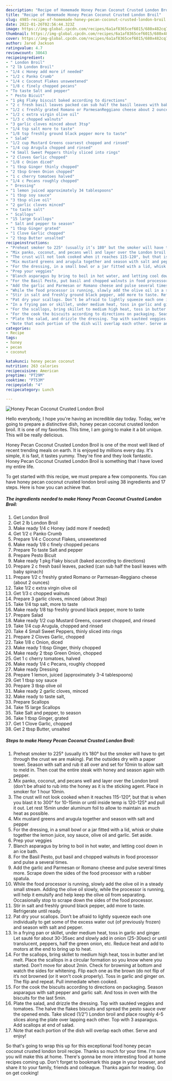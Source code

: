 ```yaml
---
description: "Recipe of Homemade Honey Pecan Coconut Crusted London Broil"
title: "Recipe of Homemade Honey Pecan Coconut Crusted London Broil"
slug: 4985-recipe-of-homemade-honey-pecan-coconut-crusted-london-broil
date: 2022-01-26T02:56:44.323Z
image: https://img-global.cpcdn.com/recipes/6a1af8365cef6015/680x482cq70/honey-pecan-coconut-crusted-london-broil-recipe-main-photo.jpg
thumbnail: https://img-global.cpcdn.com/recipes/6a1af8365cef6015/680x482cq70/honey-pecan-coconut-crusted-london-broil-recipe-main-photo.jpg
cover: https://img-global.cpcdn.com/recipes/6a1af8365cef6015/680x482cq70/honey-pecan-coconut-crusted-london-broil-recipe-main-photo.jpg
author: Jared Jackson
ratingvalue: 4.7
reviewcount: 38643
recipeingredient:
- " London Broil"
- "2 lb London Broil"
- "1/4 c Honey add more if needed"
- "1/2 c Panko Crumb"
- "1/4 c Coconut Flakes unsweetened"
- "1/8 c finely chopped pecans"
- "To taste Salt and pepper"
- " Pesto Bicuit"
- "1 pkg Flaky biscuit baked according to directions"
- "2 c fresh basil leaves packed can sub half the basil leaves with baby spinach"
- "1/2 c freshly grated Romano or ParmesanReggiano cheese about 2 ounces"
- "1/2 c extra virgin olive oil"
- "1/3 c chopped walnuts"
- "3 garlic cloves minced about 3tsp"
- "1/4 tsp salt more to taste"
- "1/8 tsp freshly ground black pepper more to taste"
- " Salad"
- "1/2 cup Mustard Greens coarsest chopped and rinsed"
- "1/4 cup Arugula chopped and rinsed"
- "4 Small Sweet Peppers thinly sliced into rings"
- "2 Cloves Garlic chopped"
- "1/8 c Onion diced"
- "1 tbsp Ginger thinly chopped"
- "2 tbsp Green Onion chopped"
- "1 c cherry tomatoes halved"
- "1/4 c Pecans roughly chopped"
- " Dressing"
- "1 lemon juiced approximately 34 tablespoons"
- "1 tbsp soy sauce"
- "3 tbsp olive oil"
- "2 garlic cloves minced"
- "to taste salt"
- " Scallops"
- "15 large Scallops"
- " Salt and pepper to season"
- "1 tbsp Ginger grated"
- "1 Clove Garlic chopped"
- "2 tbsp Butter unsalted"
recipeinstructions:
- "Preheat smoker to 225° (usually it’s 180° but the smoker will have to get through the crust we are making). Pat the outsides dry with a paper towel. Season with salt and rub it all over and set for 10min to allow salt to meld in. Then coat the entire steak with honey and season again with pepper."
- "Mix panko, coconut, and pecans well and layer over the London broil (don’t be afraid to rub into the honey as it is the sticking agent. Place in smoker for 1 hour 10min."
- "The crust will not look cooked when it reaches 115-120°, but that is when you blast it to 300° for 10-15min or until inside temp is 120-125° and pull it out. Let rest 15min under aluminum foil to allow to maintain as much heat as possible."
- "Mix mustard greens and arugula together and season with salt and pepper"
- "For the dressing, in a small bowl or a jar fitted with a lid, whisk or shake together the lemon juice, soy sauce, olive oil and garlic. Set aside."
- "Prep your veggies"
- "Blanch asparagus by bring to boil in hot water, and letting cool down in an ice bath."
- "For the Basil Pesto, put basil and chopped walnuts in food processor and pulse a several times."
- "Add the garlic and Parmesan or Romano cheese and pulse several times more. Scrape down the sides of the food processor with a rubber spatula."
- "While the food processor is running, slowly add the olive oil in a steady small stream. Adding the olive oil slowly, while the processor is running, will help it emulsify and help keep the olive oil from separating. Occasionally stop to scrape down the sides of the food processor."
- "Stir in salt and freshly ground black pepper, add more to taste. Refrigerate until ready."
- "Pat dry your scallops. Don’t be afraid to lightly squeeze each one individually to get some of the excess water out (of previously frozen) and season with salt and pepper."
- "In a frying pan or skillet, under medium heat, toss in garlic and ginger. Let sauté for about 30-35sec and slowly add in onion (25-30sec) or until translucent, peppers, half the green onion, etc. Reduce heat and add to motors at the end to bring up to heat."
- "For the scallops, bring skillet to medium high heat, toss in butter and let melt. Place the scallops in a circular formation so you know where you started. Don’t move for about 2min. Check for browning at bottom and watch the sides for whitening. Flip each one as the brown (do not flip of it’s not browned (or it won’t cook properly). Toss in garlic and ginger on. The flip and repeat. Pull immediate when cooked."
- "For the cook the biscuits according to directions on packaging. Season asparagus with salt pepper and garlic salt. And toss in oven with the biscuits for the last 5min."
- "Plate the salad, and drizzle the dressing. Top with sautéed veggies and tomatoes. The halve the flakes biscuits and spread the pesto sauce over the opened ends. Take sliced (1/2”) London broil and place roughly 4-5 slices along the plate over lapping each other. Top with 3 asparagus. Add scallops at end of salad."
- "Note that each portion of the dish will overlap each other. Serve and enjoy!"
categories:
- Recipe
tags:
- honey
- pecan
- coconut

katakunci: honey pecan coconut 
nutrition: 263 calories
recipecuisine: American
preptime: "PT29M"
cooktime: "PT53M"
recipeyield: "4"
recipecategory: Lunch

---
```



![Honey Pecan Coconut Crusted London Broil](https://img-global.cpcdn.com/recipes/6a1af8365cef6015/680x482cq70/honey-pecan-coconut-crusted-london-broil-recipe-main-photo.jpg)

Hello everybody, I hope you're having an incredible day today. Today, we're going to prepare a distinctive dish, honey pecan coconut crusted london broil. It is one of my favorites. This time, I am going to make it a bit unique. This will be really delicious.

Honey Pecan Coconut Crusted London Broil is one of the most well liked of recent trending meals on earth. It is enjoyed by millions every day. It's simple, it is fast, it tastes yummy. They're fine and they look fantastic. Honey Pecan Coconut Crusted London Broil is something that I have loved my entire life.




To get started with this recipe, we must prepare a few components. You can have honey pecan coconut crusted london broil using 38 ingredients and 17 steps. Here is how you can achieve that.

<!--inarticleads1-->

##### The ingredients needed to make Honey Pecan Coconut Crusted London Broil:

1. Get  London Broil
1. Get 2 lb London Broil
1. Make ready 1/4 c Honey (add more if needed)
1. Get 1/2 c Panko Crumb
1. Prepare 1/4 c Coconut Flakes, unsweetened
1. Make ready 1/8 c finely chopped pecans
1. Prepare To taste Salt and pepper
1. Prepare  Pesto Bicuit
1. Make ready 1 pkg Flaky biscuit (baked according to directions)
1. Prepare 2 c fresh basil leaves, packed (can sub half the basil leaves with baby spinach)
1. Prepare 1/2 c freshly grated Romano or Parmesan-Reggiano cheese (about 2 ounces)
1. Take 1/2 c extra virgin olive oil
1. Get 1/3 c chopped walnuts
1. Prepare 3 garlic cloves, minced (about 3tsp)
1. Take 1/4 tsp salt, more to taste
1. Make ready 1/8 tsp freshly ground black pepper, more to taste
1. Prepare  Salad
1. Make ready 1/2 cup Mustard Greens, coarsest chopped, and rinsed
1. Take 1/4 cup Arugula, chopped and rinsed
1. Take 4 Small Sweet Peppers, thinly sliced into rings
1. Prepare 2 Cloves Garlic, chopped
1. Take 1/8 c Onion, diced
1. Make ready 1 tbsp Ginger, thinly chopped
1. Make ready 2 tbsp Green Onion, chopped
1. Get 1 c cherry tomatoes, halved
1. Make ready 1/4 c Pecans, roughly chopped
1. Make ready  Dressing
1. Prepare 1 lemon, juiced (approximately 3-4 tablespoons)
1. Get 1 tbsp soy sauce
1. Prepare 3 tbsp olive oil
1. Make ready 2 garlic cloves, minced
1. Make ready to taste salt,
1. Prepare  Scallops
1. Take 15 large Scallops
1. Take  Salt and pepper, to season
1. Take 1 tbsp Ginger, grated
1. Get 1 Clove Garlic, chopped
1. Get 2 tbsp Butter, unsalted




<!--inarticleads2-->

##### Steps to make Honey Pecan Coconut Crusted London Broil:

1. Preheat smoker to 225° (usually it’s 180° but the smoker will have to get through the crust we are making). Pat the outsides dry with a paper towel. Season with salt and rub it all over and set for 10min to allow salt to meld in. Then coat the entire steak with honey and season again with pepper.
1. Mix panko, coconut, and pecans well and layer over the London broil (don’t be afraid to rub into the honey as it is the sticking agent. Place in smoker for 1 hour 10min.
1. The crust will not look cooked when it reaches 115-120°, but that is when you blast it to 300° for 10-15min or until inside temp is 120-125° and pull it out. Let rest 15min under aluminum foil to allow to maintain as much heat as possible.
1. Mix mustard greens and arugula together and season with salt and pepper
1. For the dressing, in a small bowl or a jar fitted with a lid, whisk or shake together the lemon juice, soy sauce, olive oil and garlic. Set aside.
1. Prep your veggies
1. Blanch asparagus by bring to boil in hot water, and letting cool down in an ice bath.
1. For the Basil Pesto, put basil and chopped walnuts in food processor and pulse a several times.
1. Add the garlic and Parmesan or Romano cheese and pulse several times more. Scrape down the sides of the food processor with a rubber spatula.
1. While the food processor is running, slowly add the olive oil in a steady small stream. Adding the olive oil slowly, while the processor is running, will help it emulsify and help keep the olive oil from separating. Occasionally stop to scrape down the sides of the food processor.
1. Stir in salt and freshly ground black pepper, add more to taste. Refrigerate until ready.
1. Pat dry your scallops. Don’t be afraid to lightly squeeze each one individually to get some of the excess water out (of previously frozen) and season with salt and pepper.
1. In a frying pan or skillet, under medium heat, toss in garlic and ginger. Let sauté for about 30-35sec and slowly add in onion (25-30sec) or until translucent, peppers, half the green onion, etc. Reduce heat and add to motors at the end to bring up to heat.
1. For the scallops, bring skillet to medium high heat, toss in butter and let melt. Place the scallops in a circular formation so you know where you started. Don’t move for about 2min. Check for browning at bottom and watch the sides for whitening. Flip each one as the brown (do not flip of it’s not browned (or it won’t cook properly). Toss in garlic and ginger on. The flip and repeat. Pull immediate when cooked.
1. For the cook the biscuits according to directions on packaging. Season asparagus with salt pepper and garlic salt. And toss in oven with the biscuits for the last 5min.
1. Plate the salad, and drizzle the dressing. Top with sautéed veggies and tomatoes. The halve the flakes biscuits and spread the pesto sauce over the opened ends. Take sliced (1/2”) London broil and place roughly 4-5 slices along the plate over lapping each other. Top with 3 asparagus. Add scallops at end of salad.
1. Note that each portion of the dish will overlap each other. Serve and enjoy!




So that's going to wrap this up for this exceptional food honey pecan coconut crusted london broil recipe. Thanks so much for your time. I'm sure you will make this at home. There's gonna be more interesting food at home recipes coming up. Don't forget to bookmark this page in your browser, and share it to your family, friends and colleague. Thanks again for reading. Go on get cooking!
